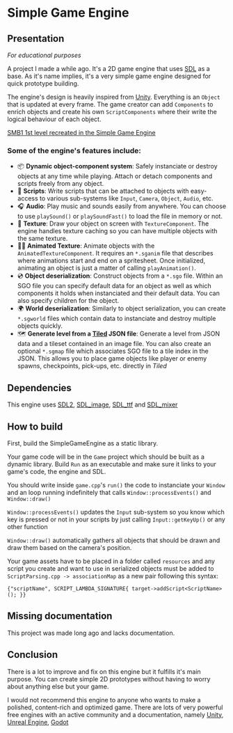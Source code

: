 # Simple Game Engine

## Presentation

*For educational purposes*

A project I made a while ago. It's a 2D game engine that uses [SDL](https://www.libsdl.orghttps:/) as a base.
As it's name implies, it's a very simple game engine designed for quick prototype building.

The engine's design is heavily inspired from [Unity](https://unity.com/).
Everything is an `Object` that is updated at every frame. The game creator can add `Components` to enrich objects and create his own `ScriptComponents` where their write the logical behaviour of each object.

[SMB1 1st level recreated in the Simple Game Engine](assets/20230616_120623_image.png)

### Some of the engine's features include:

- 📦 **Dynamic object-component system**: Safely instanciate or destroy objects at any time while playing. Attach or detach components and scripts freely from any object.
- 📝 **Scripts**: Write scripts that can be attached to objects with easy-access to various sub-systems like `Input`, `Camera`, `Object`, `Audio`, etc.
- 🎧 **Audio**: Play music and sounds easily from anywhere. You can choose to use `playSound()` or `playSoundFast()` to load the file in memory or not.
- 👾 **Texture**: Draw your object on screen with `TextureComponent`. The engine handles texture caching so you can have multiple objects with the same texture.
- 🚶‍♂️ **Animated Texture**: Animate objects with the `AnimatedTextureComponent`. It requires an `*.sganim` file that describes where animations start and end on a spritesheet. Once initialized, animating an object is just a matter of calling `playAnimation()`.
- 💿 **Object deserialization**: Construct objects from a `*.sgo` file. Within an SGO file you can specify default data for an object as well as which components it holds when instanciated and their default data. You can also specify children for the object.
- 🌍 **World deserialization**: Similarly to object serialization, you can create `*.sgworld` files which contain data to instanciate and destroy multiple objects quickly.
- 🗺 **Generate level from a [Tiled](https://www.mapeditor.org) JSON file**: Generate a level from JSON data and a tileset contained in an image file.
  You can also create an optional `*.sgmap` file which associates SGO file to a tile index in the JSON. This allows you to place game objects like player or enemy spawns, checkpoints, pick-ups, etc. directly in *Tiled*

## Dependencies

This engine uses [SDL2](https://www.libsdl.org), [SDL_image](https://github.com/libsdl-org/SDL_image), [SDL_ttf](https://github.com/libsdl-org/SDL_ttf) and [SDL_mixer](https://github.com/libsdl-org/SDL_mixer)

## How to build

First, build the SimpleGameEngine as a static library.

Your game code will be in the `Game` project which should be built as a dynamic library. Build `Run` as an executable and make sure it links to your game's code, the engine and SDL.

You should write inside `game.cpp`'s `run()` the code to instanciate your `Window` and an loop running indefinitely that calls `Window::processEvents()` and `Window::draw()`

`Window::processEvents()` updates the `Input` sub-system so you know which key is pressed or not in your scripts by just calling `Input::getKeyUp()` or any other function

`Window::draw()` automatically gathers all objects that should be drawn and draw them based on the camera's position.

Your game assets have to be placed in a folder called `resources` and any script you create and want to use in serialized objects must be added to `ScriptParsing.cpp -> associationMap` as a new pair following this syntax:

`{"scriptName", SCRIPT_LAMBDA_SIGNATURE{ target->addScript<ScriptName>(); }}`

## Missing documentation

This project was made long ago and lacks documentation.

## Conclusion

There is a lot to improve and fix on this engine but it fulfills it's main purpose. You can create simple 2D prototypes without having to worry about anything else but your game.

I would not recommend this engine to anyone who wants to make a polished, content-rich and optimized game. There are lots of very powerful free engines with an active community and a documentation, namely [Unity](https://unity.com), [Unreal Engine](https://www.unrealengine.com/en-US/unreal-engine-5), [Godot](https://godotengine.org)

